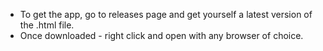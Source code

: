 - To get the app, go to releases page and get yourself a latest version of the .html file.
- Once downloaded - right click and open with any browser of choice.
